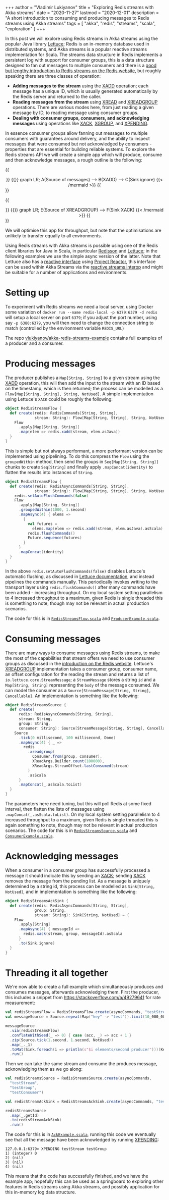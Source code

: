 +++
author = "Vladimir Lukiyanov"
title = "Exploring Redis streams with Akka streams"
date = "2020-11-27"
lastmod = "2020-12-01"
description = "A short introduction to consuming and producing messages to Redis streams using Akka streams"
tags = [
    "akka", "redis", "streams", "scala", "exploration"
]
+++

In this post we will explore using Redis streams in Akka streams using the popular Java library [Lettuce](https://github.com/lettuce-io/lettuce-core); Redis is an in-memory database used in distributed systems, and Akka streams is a popular reactive streams implementation for Scala. The streams data structure in Redis implements a persistent log with support for consumer groups, this is a data structure designed to fan out messages to multiple consumers and there is a [good but lengthy introduction to Redis streams on the Redis website](https://redis.io/topics/streams-intro), but roughly speaking there are three classes of operation:

* **Adding messages to the stream** using the [XADD](https://redis.io/commands/xadd) operation; each message has a unique ID, which is usually generated automatically by the Redis server and returned to the caller.
* **Reading messages from the stream** using [XREAD](https://redis.io/commands/xread) and [XREADGROUP](https://redis.io/commands/xreadgroup) operations. There are various modes here, from just reading a given message by ID, to reading message using consumer groups.
* **Dealing with consumer groups, consumers, and acknowledging messages** using operations like [XACK](https://redis.io/commands/xack), [XGROUP](https://redis.io/commands/xgroup), and [XPENDING](https://redis.io/commands/xgroup).

In essence consumer groups allow fanning out messages to multiple consumers with guarantees around delivery, and the ability to inspect messages that were consumed but not acknowledged by consumers - properties that are essential for building reliable systems. To explore the Redis streams API we will create a simple app which will produce, consume and then acknowledge messages, a rough outline is the following:

{{<center>}}
{{<mermaid>}}
graph LR;
    A(Source of messages) --> B(XADD) --> C(Sink ignore)
{{< /mermaid >}}
{{</center>}}

{{<center>}}
{{<mermaid>}}
graph LR;
    E(Source of XREADGROUP) --> F(Sink XACK)
{{< /mermaid >}}
{{</center>}}

We will optimise this app for throughput, but note that the optimisations are unlikely to transfer equally to all environments.

Using Redis streams with Akka streams is possible using one of the Redis client libraries for Java in Scala, in particular [Redisson](https://github.com/redisson/redisson) and [Lettuce](https://github.com/lettuce-io/lettuce-core); in the following examples we use the simple async version of the latter. Note that Lettuce also has a [reactive interface](https://github.com/lettuce-io/lettuce-core/wiki/Reactive-API-(5.0)) using [Project Reactor](http://projectreactor.io/), this interface can be used within Akka Streams via the [reactive streams interop](https://doc.akka.io/docs/akka/current/stream/reactive-streams-interop.html) and might be suitable for a number of applications and environments.

# Setting up

To experiment with Redis streams we need a local server, using Docker some variation of `docker run --name redis-local -p 6379:6379 -d redis` will setup a local server on port `6379`; if you adjust the port number, using say `-p 6380:6379`, you will then need to change the connection string to match (controlled by the environment variable `REDIS_URL`)

The repo [vlukiyanov/akka-redis-streams-example](https://github.com/vlukiyanov/akka-redis-streams-example) contains full examples of a producer and a consumer.

# Producing messages

The producer publishes a `Map[String, String]` to a given stream using the [XADD](https://redis.io/commands/xadd) operation, this will then add the input to the stream with an ID based on the timestamp, which is then returned; the process can be modelled as a `Flow[Map[String, String], String, NotUsed]`. A simple implementation using Lettuce's `XACK` could be roughly the following:

```scala
object RedisStreamsFlow {
  def create(redis: RedisCommands[String, String],
             stream: String): Flow[Map[String, String], String, NotUsed] = {
    Flow
      .apply[Map[String, String]]
      .map(elem => redis.xadd(stream, elem.asJava))
  }
}
```

This is simple but not always performant, a more performant version can be implemented using pipelining. To do this compress the `Flow` using the `groupedWithin` method, then send the groups in `Seq[Map[String, String]]` chunks to create `Seq[String]` and finally apply `.mapConcat(identity)` to flatten the results into instances of `String`.

```scala
object RedisStreamsFlow {
  def create(redis: RedisAsyncCommands[String, String],
             stream: String): Flow[Map[String, String], String, NotUsed] = {
    redis.setAutoFlushCommands(false)
    Flow
      .apply[Map[String, String]]
      .groupedWithin(1000, 1.second)
      .mapAsync(4) { elems =>
        {
          val futures =
            elems.map(elem => redis.xadd(stream, elem.asJava).asScala)
          redis.flushCommands()
          Future.sequence(futures)
        }
      }
      .mapConcat(identity)
  }
}
```

In the above `redis.setAutoFlushCommands(false)` disables Lettuce's automatic flushing, as discussed in [Lettuce documentation](https://lettuce.io/core/release/reference/#_pipelining_and_command_flushing), and instead pipelines the commands manually. This periodically invokes writing to the transport layer using `redis.flushCommands()` after many commands have been added - increasing throughput. On my local system setting parallelism to 4 increased throughput to a maximum, given Redis is single threaded this is something to note, though may not be relevant in actual production scenarios.

The code for this is in [`RedisStreamsFlow.scala`](https://github.com/vlukiyanov/akka-redis-streams-example/blob/main/src/main/scala/api/RedisStreamsFlow.scala) and [`ProducerExample.scala`](https://github.com/vlukiyanov/akka-redis-streams-example/blob/main/src/main/scala/example/ProducerExample.scala).

# Consuming messages

There are many ways to consume messages using Redis streams, to make the most of the capabilities that stream offers we need to use consumer groups as discussed in the [introduction on the Redis website](https://redis.io/topics/streams-intro). Lettuce's [XREADGROUP](https://redis.io/commands/xreadgroup) implementation takes a consumer group, consumer name, an offset configuration for the reading the stream and returns a  list of `io.lettuce.core.StreamMessage`; a `StreamMessage` stores a string `id` and a `Map[String, String]` representing the `body` of the message consumed. We can model the consumer as a `Source[StreamMessage[String, String], Cancellable]`. An implementation is something like the following:

```scala
object RedisStreamsSource {
  def create(
      redis: RedisAsyncCommands[String, String],
      stream: String,
      group: String,
      consumer: String): Source[StreamMessage[String, String], Cancellable] = {
    Source
      .tick(0 millisecond, 100 millisecond, Done)
      .mapAsync(4) { _ =>
        redis
          .xreadgroup(
            Consumer.from(group, consumer),
            XReadArgs.Builder.count(100000),
            XReadArgs.StreamOffset.lastConsumed(stream)
          )
          .asScala
      }
      .mapConcat(_.asScala.toList)
  }
}
```

The parameters here need tuning, but this will poll Redis at some fixed interval, then flatten the lists of messages using `.mapConcat(_.asScala.toList)`. On my local system setting parallelism to 4 increased throughput to a maximum, given Redis is single threaded this is again something to note, though may not be relevant in actual production scenarios. The code for this is in [`RedisStreamsSource.scala`](https://github.com/vlukiyanov/akka-redis-streams-example/blob/main/src/main/scala/api/RedisStreamsSource.scala) and [`ConsumerExample.scala`](https://github.com/vlukiyanov/akka-redis-streams-example/blob/main/src/main/scala/example/ConsumerExample.scala).

# Acknowledging messages

When a consumer in a consumer group has successfully processed a message it should indicate this by sending an [XACK](https://redis.io/commands/xack); sending [XACK](https://redis.io/commands/xack) removes the message from the pending list. As a message is uniquely determined by a string id, this process can be modelled as `Sink[String, NotUsed]`, and in implementation is something like the following:

```scala
object RedisStreamsAckSink {
  def create(redis: RedisAsyncCommands[String, String],
             group: String,
             stream: String): Sink[String, NotUsed] = {
    Flow
      .apply[String]
      .mapAsync(4) { messageId =>
        redis.xack(stream, group, messageId).asScala
      }
      .to(Sink.ignore)
  }
}
```

# Threading it all together

We're now able to create a full example which simultaneously produces and consumes messages, afterwards acknowledging them. First the producer, this includes a snippet from https://stackoverflow.com/a/49279641 for rate measurement:

```scala
val redisStreamsFlow = RedisStreamsFlow.create(asyncCommands, "testStream")
val messageSource = Source.repeat(Map("key" -> "test")).limit(10_000_000)

messageSource
  .via(redisStreamsFlow)
  .conflateWithSeed(_ => 0) { case (acc, _) => acc + 1 }
  .zip(Source.tick(1.second, 1.second, NotUsed))
  .map(_._1)
  .toMat(Sink.foreach(i => println(s"$i elements/second producer")))(Keep.right)
  .run()
```

Then we can take the same stream and consume the produces message, acknowledging them as we go along:

```scala
val redisStreamsSource = RedisStreamsSource.create(asyncCommands,
  "testStream",
  "testGroup",
  "testConsumer")

val redisStreamAckSink = RedisStreamsAckSink.create(asyncCommands, "testGroup", "testStream")

redisStreamsSource
  .map(_.getId)
  .to(redisStreamAckSink)
  .run()
```

The code for this is in [`AckExample.scala`](https://github.com/vlukiyanov/akka-redis-streams-example/blob/main/src/main/scala/example/AckExample.scala), running this code we eventually see that all the message have been acknowledged by running [XPENDING](https://redis.io/commands/xpending):

```
127.0.0.1:6379> XPENDING testStream testGroup
1) (integer) 0
2) (nil)
3) (nil)
4) (nil)
```

This means that the code has successfully finished, and we have the example app; hopefully this can be used as a springboard to exploring other features in Redis streams using Akka streams, and possibly application for this in-memory log data structure.

